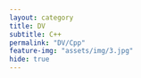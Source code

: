 ```yaml
---
layout: category
title: DV
subtitle: C++
permalink: "DV/Cpp"
feature-img: "assets/img/3.jpg"
hide: true
---
```

